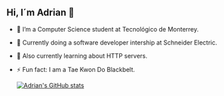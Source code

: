 ## Hi, I´m Adrian 👋

- 🌱 I’m a Computer Science student at Tecnológico de Monterrey.
- 👯 Currently doing a software developer intership at Schneider Electric.
- 🤔 Also currently learning about HTTP servers.
- ⚡ Fun fact: I am a Tae Kwon Do Blackbelt.

  [![Adrian's GitHub stats](https://github-readme-stats.vercel.app/api?username=adrianchavez23&show_icons=true&theme=radical)](https://github.com/adrianchavez23/github-readme-stats)


<!--
**adrianchavez23/adrianChavez23** is a ✨ _special_ ✨ repository because its `README.md` (this file) appears on your GitHub profile.

Here are some ideas to get you started:

- 🔭 I’m currently working on ...
- 🌱 I’m currently learning ...
- 👯 I’m looking to collaborate on ...
- 🤔 I’m looking for help with ...
- 💬 Ask me about ...
- 📫 How to reach me: ...
- 😄 Pronouns: ...
- ⚡ Fun fact: ...
-->
